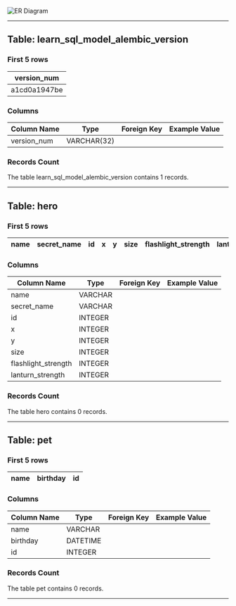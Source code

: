 ![ER Diagram](migrations/versions/er_diagram_e1af975310a1.png)

---

## Table: learn_sql_model_alembic_version

### First 5 rows

| version_num |
|-------------|
| a1cd0a1947be |

### Columns

| Column Name | Type | Foreign Key | Example Value |
|-------------|------|-------------|---------------|
| version_num | VARCHAR(32) |  |  |  |

### Records Count

The table learn_sql_model_alembic_version contains 1 records.

---

## Table: hero

### First 5 rows

| name | secret_name | id | x | y | size | flashlight_strength | lanturn_strength |
|------|-------------|----|---|---|------|---------------------|------------------|

### Columns

| Column Name | Type | Foreign Key | Example Value |
|-------------|------|-------------|---------------|
| name | VARCHAR |  |  |  |
| secret_name | VARCHAR |  |  |  |
| id | INTEGER |  |  |  |
| x | INTEGER |  |  |  |
| y | INTEGER |  |  |  |
| size | INTEGER |  |  |  |
| flashlight_strength | INTEGER |  |  |  |
| lanturn_strength | INTEGER |  |  |  |

### Records Count

The table hero contains 0 records.

---

## Table: pet

### First 5 rows

| name | birthday | id |
|------|----------|----|

### Columns

| Column Name | Type | Foreign Key | Example Value |
|-------------|------|-------------|---------------|
| name | VARCHAR |  |  |  |
| birthday | DATETIME |  |  |  |
| id | INTEGER |  |  |  |

### Records Count

The table pet contains 0 records.

---

